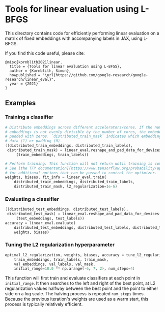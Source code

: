 # Tools for linear evaluation using L-BFGS

This directory contains code for efficiently performing linear evaluation on a
matrix of fixed embeddings with accompanying labels in JAX, using L-BFGS.

If you find this code useful, please cite:

```
@misc{kornblith2021linear,
  title = {Tools for linear evaluation using L-BFGS},
  author = {Kornblith, Simon},
  howpublished = "\url{https://github.com/google-research/google-research/linear_eval}",
  year = {2021}
}
```

## Examples

### Training a classifier

```python
# Distribute embeddings across different accelerators/cores. If the number of
# embeddings is not evenly divisible by the number of cores, the embeddings are
# padded with zeros. `distributed_train_mask` indicates which embeddings are
# data (1) or padding (0).
((distributed_train_embeddings, distributed_train_labels),
 distributed_train_mask) = linear_eval.reshape_and_pad_data_for_devices(
     (train_embeddings, train_labels))

# Perform training. This function will not return until training is complete.
# See [the TFP documentation](https://www.tensorflow.org/probability/api_docs/python/tfp/optimizer/lbfgs_minimize)
# for additional options that can be passed to control the optimizer.
weights, biases, fit_info = linear_eval.train(
    distributed_train_embeddings, distributed_train_labels,
    distributed_train_mask, l2_regularization=1e-6)
```

### Evaluating a classifier

```python
((distributed_test_embeddings, distributed_test_labels),
 distributed_test_mask) = linear_eval.reshape_and_pad_data_for_devices(
     (test_embeddings, test_labels))
accuracy = linear_eval.evaluate(
    distributed_test_embeddings, distributed_test_labels, distributed_test_mask,
    weights, biases)
```

### Tuning the L2 regularization hyperparameter

```python
optimal_l2_regularization, weights, biases, accuracy = tune_l2_regularization(
    train_embeddings, train_labels, train_mask,
    val_embeddings, val_labels, val_mask,
    initial_range=10.0 ** np.arange(-6, 7, 2), num_steps=4)
```

This function will first train and evaluate classifiers at each point in
`initial_range`. It then searches to the left and right of the best point, at
L2 regularization values halfway between the best point and the point to either
side on a log scale. The halving process is repeated `num_steps` times.
Because the previous iteration's weights are used as a warm start, this process
is typically relatively efficient.
